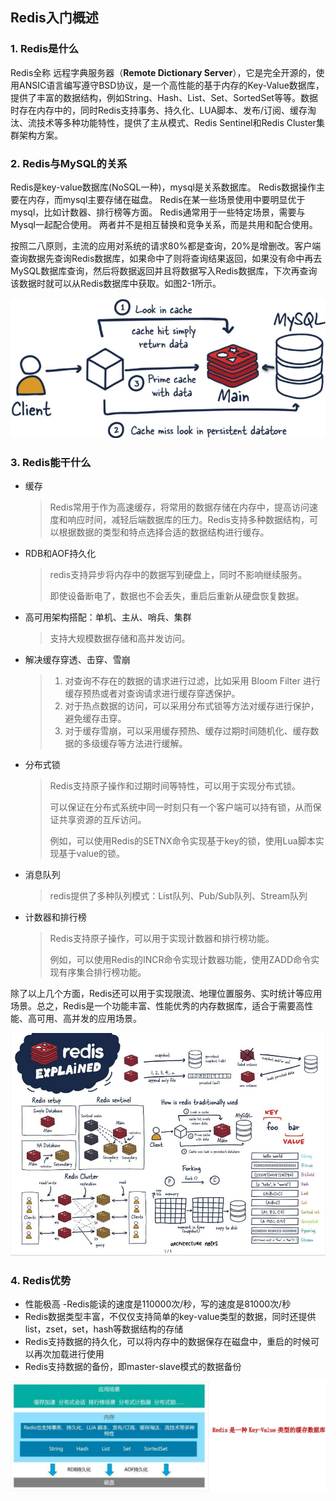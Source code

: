 ## Redis入门概述

### 1. Redis是什么

Redis全称 远程字典服务器（**Remote Dictionary Server**），它是完全开源的，使用ANSIC语言编写遵守BSD协议，是一个高性能的基于内存的Key-Value数据库，提供了丰富的数据结构，例如String、Hash、List、Set、SortedSet等等。数据时存在内存中的，同时Redis支持事务、持久化、LUA脚本、发布/订阅、缓存淘汰、流技术等多种功能特性，提供了主从模式、Redis Sentinel和Redis Cluster集群架构方案。

### 2. Redis与MySQL的关系

Redis是key-value数据库(NoSQL一种)，mysql是关系数据库。
Redis数据操作主要在内存，而mysql主要存储在磁盘。
Redis在某一些场景使用中要明显优于mysql，比如计数器、排行榜等方面。
Redis通常用于一些特定场景，需要与Mysql一起配合使用。
两者并不是相互替换和竞争关系，而是共用和配合使用。

按照二八原则，主流的应用对系统的请求80%都是查询，20%是增删改。客户端查询数据先查询Redis数据库，如果命中了则将查询结果返回，如果没有命中再去MySQL数据库查询，然后将数据返回并且将数据写入Redis数据库，下次再查询该数据时就可以从Redis数据库中获取。如图2-1所示。

![Redis与MySQL的关系](img/Redis与MySQL的关系.png)



### 3. Redis能干什么

- 缓存

  > Redis常用于作为高速缓存，将常用的数据存储在内存中，提高访问速度和响应时间，减轻后端数据库的压力。Redis支持多种数据结构，可以根据数据的类型和特点选择合适的数据结构进行缓存。

- RDB和AOF持久化

  > redis支持异步将内存中的数据写到硬盘上，同时不影响继续服务。
  >
  > 即使设备断电了，数据也不会丢失，重启后重新从硬盘恢复数据。

- 高可用架构搭配：单机、主从、哨兵、集群

  > 支持大规模数据存储和高并发访问。

- 解决缓存穿透、击穿、雪崩

  > 1. 对查询不存在的数据的请求进行过滤，比如采用 Bloom Filter 进行缓存预热或者对查询请求进行缓存穿透保护。
  > 2. 对于热点数据的访问，可以采用分布式锁等方法对缓存进行保护，避免缓存击穿。
  > 3. 对于缓存雪崩，可以采用缓存预热、缓存过期时间随机化、缓存数据的多级缓存等方法进行缓解。

- 分布式锁

  > Redis支持原子操作和过期时间等特性，可以用于实现分布式锁。
  >
  > 可以保证在分布式系统中同一时刻只有一个客户端可以持有锁，从而保证共享资源的互斥访问。
  >
  > 例如，可以使用Redis的SETNX命令实现基于key的锁，使用Lua脚本实现基于value的锁。

- 消息队列

  > redis提供了多种队列模式：List队列、Pub/Sub队列、Stream队列

- 计数器和排行榜

  > Redis支持原子操作，可以用于实现计数器和排行榜功能。
  >
  > 例如，可以使用Redis的INCR命令实现计数器功能，使用ZADD命令实现有序集合排行榜功能。


除了以上几个方面，Redis还可以用于实现限流、地理位置服务、实时统计等应用场景。总之，Redis是一个功能丰富、性能优秀的内存数据库，适合于需要高性能、高可用、高并发的应用场景。



![Redis功能概述](img/Redis功能概述.jpg)



### 4. Redis优势

- 性能极高 -Redis能读的速度是110000次/秒，写的速度是81000次/秒
- Redis数据类型丰富，不仅仅支持简单的key-value类型的数据，同时还提供list，zset，set，hash等数据结构的存储
- Redis支持数据的持久化，可以将内存中的数据保存在磁盘中，重启的时候可以再次加载进行使用
- Redis支持数据的备份，即master-slave模式的数据备份

![Redis总结](img/Redis总结.jpg)

